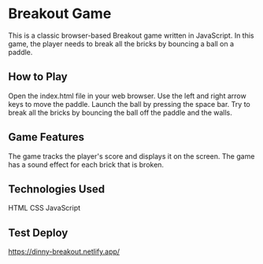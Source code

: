 # Breakout Game
This is a classic browser-based Breakout game written in JavaScript. In this game, the player needs to break all the bricks by bouncing a ball on a paddle.

## How to Play
Open the index.html file in your web browser.
Use the left and right arrow keys to move the paddle.
Launch the ball by pressing the space bar.
Try to break all the bricks by bouncing the ball off the paddle and the walls.

## Game Features
The game tracks the player's score and displays it on the screen.
The game has a sound effect for each brick that is broken.

## Technologies Used
HTML
CSS
JavaScript

## Test Deploy
https://dinny-breakout.netlify.app/
